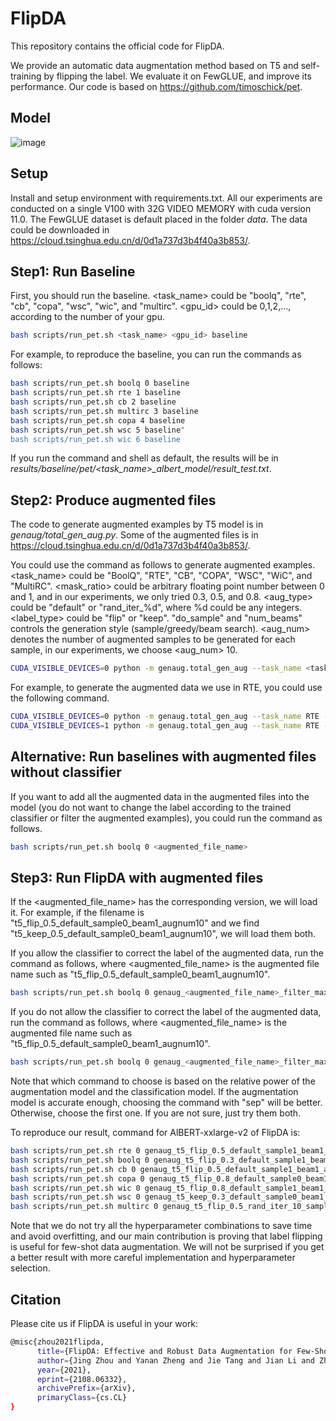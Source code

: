 # FlipDA

This repository contains the official code for FlipDA.

We provide an automatic data augmentation method based on T5 and self-training by flipping the label. We evaluate it on FewGLUE, and improve its performance. Our code is based on https://github.com/timoschick/pet.

## Model
![image](https://github.com/zhouj8553/FlipDA/blob/main/img/model.png)

## Setup
Install and setup environment with requirements.txt.
All our experiments are conducted on a single V100 with 32G VIDEO MEMORY with cuda version 11.0.
The FewGLUE dataset is default placed in the folder _data_. The data could be downloaded in https://cloud.tsinghua.edu.cn/d/0d1a737d3b4f40a3b853/.

## Step1: Run Baseline
First, you should run the baseline. <task_name> could be "boolq", "rte", "cb", "copa", "wsc", "wic", and "multirc". <gpu_id> could be 0,1,2,..., according to the number of your gpu.
```Bash
bash scripts/run_pet.sh <task_name> <gpu_id> baseline
```
For example, to reproduce the baseline, you can run the commands as follows:

```Bash
bash scripts/run_pet.sh boolq 0 baseline
bash scripts/run_pet.sh rte 1 baseline
bash scripts/run_pet.sh cb 2 baseline
bash scripts/run_pet.sh multirc 3 baseline
bash scripts/run_pet.sh copa 4 baseline
bash scripts/run_pet.sh wsc 5 baseline"
bash scripts/run_pet.sh wic 6 baseline
```

If you run the command and shell as default, the results will be in _results/baseline/pet/<task_name>\_albert\_model/result_test.txt_.

## Step2: Produce augmented files
The code to generate augmented examples by T5 model is in _genaug/total_gen_aug.py_. Some of the augmented files is in https://cloud.tsinghua.edu.cn/d/0d1a737d3b4f40a3b853/.

You could use the command as follows to generate augmented examples. <task_name> could be "BoolQ", "RTE", "CB", "COPA", "WSC", "WiC", and "MultiRC". <mask_ratio> could be arbitrary floating point number between 0 and 1, and in our experiments, we only tried 0.3, 0.5, and 0.8. <aug_type> could be "default" or "rand_iter_%d", where %d could be any integers. <label_type> could be "flip" or "keep". "do_sample" and "num_beams" controls the generation style (sample/greedy/beam search). <aug_num> denotes the number of augmented samples to be generated for each sample, in our experiments, we choose <aug_num> 10.

```Bash
CUDA_VISIBLE_DEVICES=0 python -m genaug.total_gen_aug --task_name <task_name> --mask_ratio <mask_ratio> --aug_type <aug_type> --label_type <label_type> --do_sample --num_beams <num_beams> --aug_num <aug_num>
```

For example, to generate the augmented data we use in RTE, you could use the following command.
```Bash
CUDA_VISIBLE_DEVICES=0 python -m genaug.total_gen_aug --task_name RTE --mask_ratio 0.5 --aug_type 'default' --label_type 'flip' --do_sample --num_beams 1  --aug_num 10
CUDA_VISIBLE_DEVICES=1 python -m genaug.total_gen_aug --task_name RTE --mask_ratio 0.5 --aug_type 'default' --label_type 'keep' --do_sample --num_beams 1  --aug_num 10

```

## Alternative: Run baselines with augmented files without classifier
If you want to add all the augmented data in the augmented files into the model (you do not want to change the label according to the trained classifier or filter the augmented examples), you could run the command as follows.
```Bash
bash scripts/run_pet.sh boolq 0 <augmented_file_name>
```

## Step3: Run FlipDA with augmented files
If the <augmented_file_name> has the corresponding version, we will load it. For example, if the filename is "t5_flip_0.5_default_sample0_beam1_augnum10" and we find "t5_keep_0.5_default_sample0_beam1_augnum10", we will load them both.

If you allow the classifier to correct the label of the augmented data, run the command as follows, where <augmented_file_name> is the augmented file name such as "t5_flip_0.5_default_sample0_beam1_augnum10".
```Bash
bash scripts/run_pet.sh boolq 0 genaug_<augmented_file_name>_filter_max_eachla
```

If you do not allow the classifier to correct the label of the augmented data, run the command as follows, where <augmented_file_name> is the augmented file name such as "t5_flip_0.5_default_sample0_beam1_augnum10".
```Bash
bash scripts/run_pet.sh boolq 0 genaug_<augmented_file_name>_filter_max_eachla_sep
```

Note that which command to choose is based on the relative power of the augmentation model and the classification model. If the augmentation model is accurate enough, choosing the command with "sep" will be better. Otherwise, choose the first one. If you are not sure, just try them both.

To reproduce our result, command for AlBERT-xxlarge-v2 of FlipDA is:
```Bash
bash scripts/run_pet.sh rte 0 genaug_t5_flip_0.5_default_sample1_beam1_augnum10_filter_max_eachla_sep
bash scripts/run_pet.sh boolq 0 genaug_t5_flip_0.3_default_sample1_beam1_augnum10_filter_max_eachla
bash scripts/run_pet.sh cb 0 genaug_t5_flip_0.5_default_sample1_beam1_augnum10_filter_max_eachla
bash scripts/run_pet.sh copa 0 genaug_t5_flip_0.8_default_sample0_beam10_augnum10_filter_max_eachla_sep
bash scripts/run_pet.sh wic 0 genaug_t5_flip_0.8_default_sample1_beam1_augnum10_filter_max_eachla_sep
bash scripts/run_pet.sh wsc 0 genaug_t5_keep_0.3_default_sample0_beam1_augnum10wscaugtype_extra_filter_max_prevla
bash scripts/run_pet.sh multirc 0 genaug_t5_flip_0.5_rand_iter_10_sample1_beam1_augnum10_filter_max_eachla_sep
```
Note that we do not try all the hyperparameter combinations to save time and avoid overfitting, and our main contribution is proving that label flipping is useful for few-shot data augmentation. We will not be surprised if you get a better result with more careful implementation and hyperparameter selection.


## Citation
Please cite us if FlipDA is useful in your work:
```Bash
@misc{zhou2021flipda,
      title={FlipDA: Effective and Robust Data Augmentation for Few-Shot Learning}, 
      author={Jing Zhou and Yanan Zheng and Jie Tang and Jian Li and Zhilin Yang},
      year={2021},
      eprint={2108.06332},
      archivePrefix={arXiv},
      primaryClass={cs.CL}
}
```
